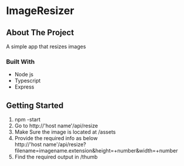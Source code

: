 # ImageResizer
## About The Project
A simple app that resizes images

### Built With
* Node js
* Typescript
* Express

<!-- GETTING STARTED -->
## Getting Started
  <ol>
  <li> 
    npm -start
  </li>
    <li>
       Go to http://'host name'/api/resize
  </li>  
  <li>
Make Sure the image is located at /assets 
  </li>
  <li>
Provide the required info as below <br>http://'host name'/api/resize?filename=imagename.extension&height=+number&width=+number
</li>
<li>Find the required output in /thumb</li>

